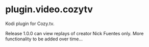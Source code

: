 # plugin.video.cozytv
Kodi plugin for Cozy.tv.

Release 1.0.0 can view replays of creator Nick Fuentes only. More functionality to be added over time...
